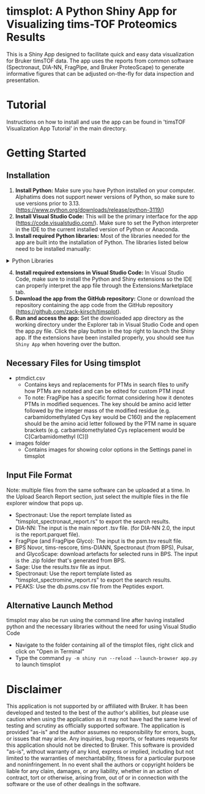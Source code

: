 # timsplot: A Python Shiny App for Visualizing tims-TOF Proteomics Results
This is a Shiny App designed to facilitate quick and easy data visualization for Bruker timsTOF data. The app uses the reports from common software (Spectronaut, DIA-NN, FragPipe, and Bruker ProteoScape) to generate informative figures that can be adjusted on-the-fly for data inspection and presentation. 

# Tutorial
Instructions on how to install and use the app can be found in 'timsTOF Visualization App Tutorial' in the main directory.

# Getting Started
## Installation
1. **Install Python:** Make sure you have Python installed on your computer. Alphatims does not support newer versions of Python, so make sure to use versions prior to 3.13. (<https://www.python.org/downloads/release/python-3119/>)
2. **Install Visual Studio Code:** This will be the primary interface for the app (<https://code.visualstudio.com/>). Make sure to set the Python interpreter in the IDE to the current installed version of Python or Anaconda.
3. **Install required Python libraries:** Most of the libraries needed for the app are built into the installation of Python. The libraries listed below need to be installed manually:

<details>
  
<summary>Python Libraries</summary>

  #### Note: When installing Python libraries, make sure that the installation is under the selected Python interpreter in Visual Studio Code (e.g. if Anaconda is used as the Python interpreter, perform the installations in a Conda powershell prompt).
  #### Each library can be installed in a powershell terminal by typing `pip install {library}`.
  #### Alternatively, make sure the requirements.txt file is in the same directory as the app.py and use `py -m pip install -r requirements.txt` to bulk-install all the nececssary libraries
  - alphatims
  - colorcet
  - faicons
  - hvplot
  - logomaker
  - matplotlib-venn
  - pyarrow
  - python-pptx
  - seaborn
  - scikit-learn
  - shiny
  - shinyswatch
  - textalloc
  - upsetplot

</details>

4. **Install required extensions in Visual Studio Code:** In Visual Studio Code, make sure to install the Python and Shiny extensions so the IDE can properly interpret the app file through the Extensions:Marketplace tab.
5. **Download the app from the GitHub repository:** Clone or download the repository containing the app code from the GitHub repository (<https://github.com/zack-kirsch/timsplot>).
6. **Run and access the app:** Set the downloaded app directory as the working directory under the Explorer tab in Visual Studio Code and open the app.py file. Click the play button in the top right to launch the Shiny app. If the extensions have been installed properly, you should see `Run Shiny App` when hovering over the button.

## Necessary Files for Using timsplot
- ptmdict.csv
  - Contains keys and replacements for PTMs in search files to unify how PTMs are notated and can be edited for custom PTM input
  - To note: FragPipe has a specific format considering how it denotes PTMs in modified sequences. The key should be amino acid letter followed by the integer mass of the modified residue (e.g. carbamidomethylated Cys key would be C160) and the replacement should be the amino acid letter followed by the PTM name in square brackets (e.g. carbamidomethylated Cys replacement would be C[Carbamidomethyl (C)]) 
- images folder
  - Contains images for showing color options in the Settings panel in timsplot

## Input File Format
Note: multiple files from the same software can be uploaded at a time. In the Upload Search Report section, just select the multiple files in the file explorer window that pops up.
- Spectronaut: Use the report template listed as "timsplot_spectronaut_report.rs" to export the search results.
- DIA-NN: The input is the main report .tsv file. (for DIA-NN 2.0, the input is the report.parquet file).
- FragPipe (and FragPipe Glyco): The input is the psm.tsv result file.
- BPS Novor, tims-rescore, tims-DIANN, Spectronaut (from BPS), Pulsar, and GlycoScape: download artefacts for selected runs in BPS. The input is the .zip folder that's generated from BPS.
- Sage: Use the results.tsv file as input.
- Spectronaut: Use the report template listed as "timsplot_spectromine_report.rs" to export the search results.
- PEAKS: Use the db.psms.csv file from the Peptides export.

## Alternative Launch Method
timsplot may also be run using the command line after having installed python and the necessary libraries without the need for using Visual Studio Code
- Navigate to the folder containing all of the timsplot files, right click and click on "Open in Terminal"
- Type the command `py -m shiny run --reload --launch-browser app.py` to launch timsplot

# Disclaimer
This application is not supported by or affiliated with Bruker. It has been developed and tested to the best of the author's abilities, but please use caution when using the application as it may not have had the same level of testing and scrutiny as officially supported software. The application is provided "as-is" and the author assumes no responsibility for errors, bugs, or issues that may arise. Any inquiries, bug reports, or features requests for this application should not be directed to Bruker. 
This software is provided "as-is", without warranty of any kind, express or implied, including but not limited to the warranties of merchantability, fitness for a particular purpose and noninfringement. In no event shall the authors or copyright holders be liable for any claim, damages, or any liability, whether in an action of contract, tort or otherwise, arising from, out of or in connection with the software or the use of other dealings in the software.
